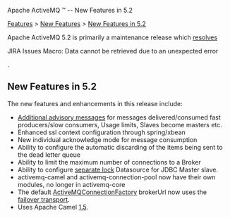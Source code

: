 Apache ActiveMQ ™ -- New Features in 5.2 

[Features](features.html) > [New Features](new-features.html) > [New Features in 5.2](new-features-in-52.html)


Apache ActiveMQ 5.2 is primarily a maintenance release which [resolves](https://issues.apache.org/activemq/secure/ReleaseNote.jspa?projectId=10520&styleName=Html&version=11841)

JIRA Issues Macro: Data cannot be retrieved due to an unexpected error

.

New Features in 5.2
-------------------

The new features and enhancements in this release include:

*   [Additional advisory messages](advisory-message.html) for messages delivered/consumed fast producers/slow consumers, Usage limits, Slaves become masters etc.
*   Enhanced ssl context configuration through spring/xbean
*   New individual acknowledge mode for message consumption
*   Ability to configure the automatic discarding of the items being sent to the dead letter queue
*   Ability to limit the maximum number of connections to a Broker
*   Ability to configure [separate lock](https://issues.apache.org/activemq/browse/AMQ-1244) Datasource for JDBC Master slave.
*   activemq-camel and activemq-connection-pool now have their own modules, no longer in activemq-core
*   The default [ActiveMQConnectionFactory](http://activemq.apache.org/maven/activemq-core/apidocs/org/apache/activemq/ActiveMQConnectionFactory.html) brokerUrl now uses the [failover transport](failover-transport-reference.html).
*   Uses Apache Camel [1.5](http://activemq.apache.org/camel/camel-150-release.html).

